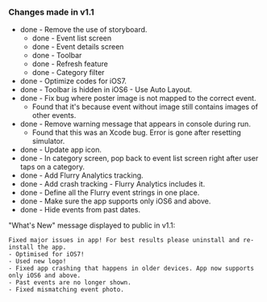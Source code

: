 
### Changes made in v1.1

- done - Remove the use of storyboard.
    - done - Event list screen
    - done - Event details screen
    - done - Toolbar
    - done - Refresh feature
    - done - Category filter
- done - Optimize codes for iOS7.
- done - Toolbar is hidden in iOS6 - Use Auto Layout.
- done - Fix bug where poster image is not mapped to the correct event.
    - Found that it's because event without image still contains images of other events.
- done - Remove warning message that appears in console during run.
    - Found that this was an Xcode bug. Error is gone after resetting simulator.
- done - Update app icon.
- done - In category screen, pop back to event list screen right after user taps on a category.
- done - Add Flurry Analytics tracking.
- done - Add crash tracking - Flurry Analytics includes it.
- done - Define all the Flurry event strings in one place.
- done - Make sure the app supports only iOS6 and above.
- done - Hide events from past dates.

"What's New" message displayed to public in v1.1:

    Fixed major issues in app! For best results please uninstall and re-install the app.
    - Optimised for iOS7!
    - Used new logo!
    - Fixed app crashing that happens in older devices. App now supports only iOS6 and above.
    - Past events are no longer shown.
    - Fixed mismatching event photo.

